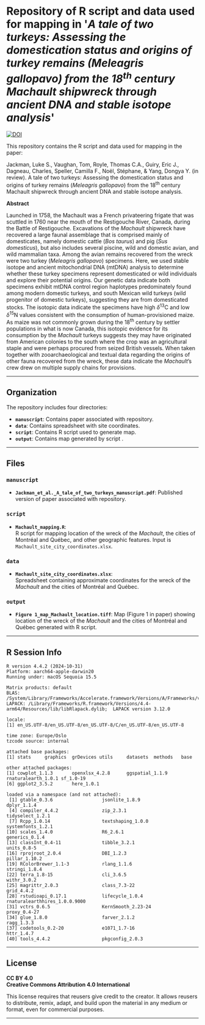 # Repository of R script and data used for mapping in '*A tale of two turkeys: Assessing the domestication status and origins of turkey remains (Meleagris gallopavo) from the 18<sup>th</sup> century Machault shipwreck through ancient DNA and stable isotope analysis*'

[![DOI](https://zenodo.org/badge/975194003.svg)](https://doi.org/10.5281/zenodo.15640070)

This repository contains the R script and data used for mapping in the paper:

Jackman, Luke S., Vaughan, Tom, Royle, Thomas C.A., Guiry, Eric J., Dagneau, Charles, Speller, Camilla F., Noël, Stéphane, & Yang, Dongya Y. (in review). A tale of two turkeys: Assessing the domestication status and origins of turkey remains (*Meleagris gallopavo*) from the 18<sup>th</sup> century Machault shipwreck through ancient DNA and stable isotope analysis.

**Abstract**

Launched in 1758, the Machault was a French privateering frigate that was scuttled in 1760 near the mouth of the Restigouche River, Canada, during the Battle of Restigouche. Excavations of the *Machault* shipwreck have recovered a large faunal assemblage that is comprised mainly of domesticates, namely domestic cattle (*Bos taurus*) and pig (*Sus domesticus*), but also includes several piscine, wild and domestic avian, and wild mammalian taxa. Among the avian remains recovered from the wreck were two turkey (*Meleagris gallopavo*) specimens. Here, we used stable isotope and ancient mitochondrial DNA (mtDNA) analysis to determine whether these turkey specimens represent domesticated or wild individuals and explore their potential origins. Our genetic data indicate both specimens exhibit mtDNA control region haplotypes predominately found among modern domestic turkeys, and south Mexican wild turkeys (wild progenitor of domestic turkeys), suggesting they are from domesticated stocks. The isotopic data indicate the specimens have high *δ*<sup>13</sup>C and low *δ*<sup>15</sup>N values consistent with the consumption of human-provisioned maize. As maize was not commonly grown during the 18<sup>th</sup> century by settler populations in what is now Canada, this isotopic evidence for its consumption by the *Machault* turkeys suggests they may have originated from American colonies to the south where the crop was an agricultural staple and were perhaps procured from seized British vessels. When taken together with zooarchaeological and textual data regarding the origins of other fauna recovered from the wreck, these data indicate the *Machault*’s crew drew on multiple supply chains for provisions.

---

## Organization

The repository includes four directories:

- **`manuscript`**: Contains paper associated with repository. 
- **`data`**: Contains spreadsheet with site coordinates.  
- **`script`**: Contains R script used to generate map.  
- **`output`**: Contains map generated by script .  

---

## Files

### `manuscript`

- **`Jackman_et_al._A_tale_of_two_turkeys_manuscript.pdf`**: Published version of paper associated with repository.

### `script`

- **`Machault_mapping.R`**:  
  R script for mapping location of the wreck of the *Machault*, the cities of Montréal and Québec, and other geographic features. Input is `Machault_site_city_coordinates.xlsx`.

### `data`

- **`Machault_site_city_coordinates.xlsx`**:  
  Spreadsheet containing approximate coordinates for the wreck of the *Machault* and the cities of Montréal and Québec.

### `output`

- **`Figure 1_map_Machault_location.tiff`**:
  Map (Figure 1 in paper) showing location of the wreck of the *Machault* and the cities of Montréal and Québec generated with R script.
  
---

## R Session Info
```
R version 4.4.2 (2024-10-31)
Platform: aarch64-apple-darwin20
Running under: macOS Sequoia 15.5

Matrix products: default
BLAS:   /System/Library/Frameworks/Accelerate.framework/Versions/A/Frameworks/vecLib.framework/Versions/A/libBLAS.dylib 
LAPACK: /Library/Frameworks/R.framework/Versions/4.4-arm64/Resources/lib/libRlapack.dylib;  LAPACK version 3.12.0

locale:
[1] en_US.UTF-8/en_US.UTF-8/en_US.UTF-8/C/en_US.UTF-8/en_US.UTF-8

time zone: Europe/Oslo
tzcode source: internal

attached base packages:
[1] stats     graphics  grDevices utils     datasets  methods   base     

other attached packages:
[1] cowplot_1.1.3       openxlsx_4.2.8      ggspatial_1.1.9     rnaturalearth_1.0.1 sf_1.0-19          
[6] ggplot2_3.5.2       here_1.0.1         

loaded via a namespace (and not attached):
 [1] gtable_0.3.6                  jsonlite_1.8.9                dplyr_1.1.4                  
 [4] compiler_4.4.2                zip_2.3.1                     tidyselect_1.2.1             
 [7] Rcpp_1.0.14                   textshaping_1.0.0             systemfonts_1.2.1            
[10] scales_1.4.0                  R6_2.6.1                      generics_0.1.4               
[13] classInt_0.4-11               tibble_3.2.1                  units_0.8-5                  
[16] rprojroot_2.0.4               DBI_1.2.3                     pillar_1.10.2                
[19] RColorBrewer_1.1-3            rlang_1.1.6                   stringi_1.8.4                
[22] terra_1.8-15                  cli_3.6.5                     withr_3.0.2                  
[25] magrittr_2.0.3                class_7.3-22                  grid_4.4.2                   
[28] rstudioapi_0.17.1             lifecycle_1.0.4               rnaturalearthhires_1.0.0.9000
[31] vctrs_0.6.5                   KernSmooth_2.23-24            proxy_0.4-27                 
[34] glue_1.8.0                    farver_2.1.2                  ragg_1.3.3                   
[37] codetools_0.2-20              e1071_1.7-16                  httr_1.4.7                   
[40] tools_4.4.2                   pkgconfig_2.0.3              
```
---

## License

**CC BY 4.0**
<br> **Creative Commons Attribution 4.0 International**</br>

This license requires that reusers give credit to the creator. It allows reusers to distribute, remix, adapt, and build upon the material in any medium or format, even for commercial purposes.

---

